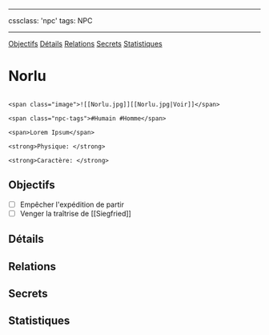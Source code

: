 
---

cssclass: 'npc'
tags: NPC

---
<span class="nav">[Objectifs](#Objectifs) [Détails](#Détails)  [Relations](#Relations) [Secrets](#Secrets) [Statistiques](#Statistiques)</span>

# Norlu

```ad-desc

<span class="image">![[Norlu.jpg]][[Norlu.jpg|Voir]]</span>

<span class="npc-tags">#Humain #Homme</span>

<span>Lorem Ipsum</span>

<strong>Physique: </strong>

<strong>Caractère: </strong>
```

## Objectifs
- [ ] Empêcher l'expédition de partir
- [ ] Venger la traîtrise de [[Siegfried]]

## Détails

## Relations

## Secrets

## Statistiques